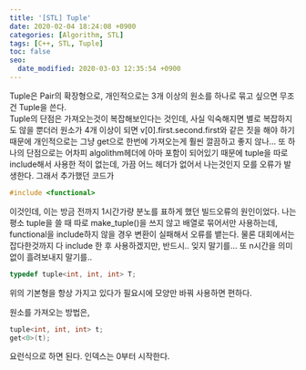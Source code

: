 ```yaml
---
title: '[STL] Tuple'
date: 2020-02-04 18:24:08 +0900
categories: [Algorithm, STL]
tags: [C++, STL, Tuple]
toc: false
seo:
  date_modified: 2020-03-03 12:35:54 +0900
---
```


Tuple은 Pair의 확장형으로, 개인적으로는 3개 이상의 원소를 하나로 묶고 싶으면 무조건 Tuple을 쓴다.<br>
Tuple의 단점은 가져오는것이 복잡해보인다는 것인데, 사실 익숙해지면 별로 복잡하지도 않을 뿐더러
원소가 4개 이상이 되면 v[0].first.second.first와 같은 짓을 해야 하기 때문에
개인적으로는 그냥 get으로 한번에 가져오는게 훨씬 깔끔하고 좋지 않나...
또 하나의 단점으로는 어차피 algolithm헤더에 아마 포함이 되어있기 때문에 tuple을 따로 include해서 사용한 적이 없는데,
가끔 어느 헤더가 없어서 나는것인지 모를 오류가 발생한다.
그래서 추가했던 코드가
```c++
#include <functional>
```
이것인데, 이는 방금 전까지 1시간가량 분노를 표하게 했던 빌드오류의 원인이었다.
나는 평소 tuple을 쓸 때 따로 make_tuple()을 쓰지 않고 배열로 묶어서만 사용하는데,
functional을 include하지 않을 경우 변환이 실패해서 오류를 뱉는다.
물론 대회에서는 잡다한것까지 다 include 한 후 사용하겠지만, 반드시.. 잊지 말기를... 또 n시간을 의미없이 흘려보내지 말기를..
```c++
typedef tuple<int, int, int> T;
```
위의 기본형을 항상 가지고 있다가 필요시에 모양만 바꿔 사용하면 편하다.

원소를 가져오는 방법은,
```c++
tuple<int, int, int> t;
get<0>(t);
```
요런식으로 하면 된다. 인덱스는 0부터 시작한다.
